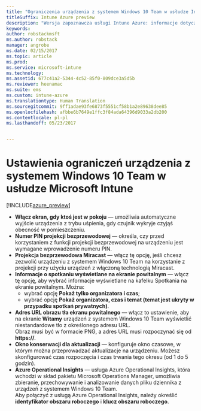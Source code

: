 ```yaml
---
title: "Ograniczenia urządzenia z systemem Windows 10 Team w usłudze Intune"
titleSuffix: Intune Azure preview
description: "Wersja zapoznawcza usługi Intune Azure: informacje dotyczące ograniczeń urządzenia dostępnych dla urządzeń z systemem Windows 10 Team."
keywords: 
author: robstackmsft
ms.author: robstack
manager: angrobe
ms.date: 02/15/2017
ms.topic: article
ms.prod: 
ms.service: microsoft-intune
ms.technology: 
ms.assetid: 677c41a2-5344-4c52-85f0-809dce3a5d5b
ms.reviewer: heenamac
ms.suite: ems
ms.custom: intune-azure
ms.translationtype: Human Translation
ms.sourcegitcommit: 9ff1adae93fe6873f5551cf58b1a2e89638dee85
ms.openlocfilehash: afbbe6b7649e1ffc3f84ada64396d9033a2db200
ms.contentlocale: pl-pl
ms.lasthandoff: 05/23/2017


---
```


# <a name="windows-10-team-device-restriction-settings-in-microsoft-intune"></a>Ustawienia ograniczeń urządzenia z systemem Windows 10 Team w usłudze Microsoft Intune

[!INCLUDE[azure_preview](./includes/azure_preview.md)]

- **Włącz ekran, gdy ktoś jest w pokoju** — umożliwia automatyczne wyjście urządzenia z trybu uśpienia, gdy czujnik wykryje czyjąś obecność w pomieszczeniu.
- **Numer PIN projekcji bezprzewodowej** — określa, czy przed korzystaniem z funkcji projekcji bezprzewodowej na urządzeniu jest wymagane wprowadzenie numeru PIN.
- **Projekcja bezprzewodowa Miracast** — włącz tę opcję, jeśli chcesz zezwolić urządzeniu z systemem Windows 10 Team na korzystanie z projekcji przy użyciu urządzeń z włączoną technologią Miracast.
- **Informacje o spotkaniu wyświetlane na ekranie powitalnym** — włącz tę opcję, aby wybrać informacje wyświetlane na kafelku Spotkania na ekranie powitalnym. Można:
    - wybrać opcję **Pokaż tylko organizatora i czas**;
    - wybrać opcję **Pokaż organizatora, czas i temat (temat jest ukryty w przypadku spotkań prywatnych)**.
- **Adres URL obrazu tła ekranu powitalnego** — włącz to ustawienie, aby na ekranie **Witamy** urządzeń z systemem Windows 10 Team wyświetlić niestandardowe tło z określonego adresu URL.<br>Obraz musi być w formacie PNG, a adres URL musi rozpoczynać się od **https://**.
- **Okno konserwacji dla aktualizacji** — konfiguruje okno czasowe, w którym można przeprowadzać aktualizacje na urządzeniu. Możesz skonfigurować czas rozpoczęcia i czas trwania tego okresu (od 1 do 5 godzin).
- **Azure Operational Insights** — usługa Azure Operational Insights, która wchodzi w skład pakietu Microsoft Operations Manager, umożliwia zbieranie, przechowywanie i analizowanie danych pliku dziennika z urządzeń z systemem Windows 10 Team.<br>Aby połączyć z usługą Azure Operational Insights, należy określić **identyfikator obszaru roboczego** i **klucz obszaru roboczego**.

